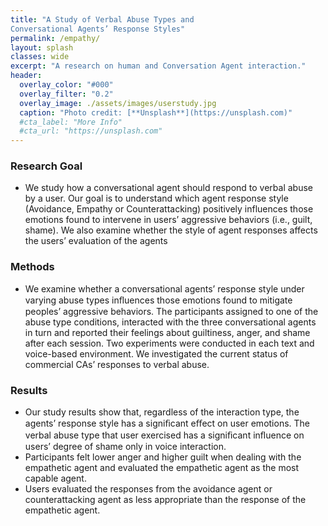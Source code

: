 ```yaml
---
title: "A Study of Verbal Abuse Types and
Conversational Agents’ Response Styles"
permalink: /empathy/
layout: splash
classes: wide
excerpt: "A research on human and Conversation Agent interaction."
header:
  overlay_color: "#000"
  overlay_filter: "0.2"
  overlay_image: ./assets/images/userstudy.jpg
  caption: "Photo credit: [**Unsplash**](https://unsplash.com)"
  #cta_label: "More Info"
  #cta_url: "https://unsplash.com"
---
```

### **Research Goal**
* We study how a conversational agent should respond to verbal abuse by a user. Our goal is to understand which agent response style (Avoidance, Empathy or Counterattacking) positively influences those emotions found to intervene in users’ aggressive behaviors (i.e., guilt, shame). We also examine whether the style of agent responses affects the users’ evaluation of the agents

### **Methods**
* We examine whether a conversational agents’ response style under varying abuse types inﬂuences those emotions found to mitigate peoples’ aggressive behaviors. The participants assigned to one of the abuse type conditions, interacted with the three conversational agents in turn and reported their feelings about guiltiness, anger, and shame after each session. Two experiments were conducted in each text and voice-based environment. We investigated the current status of commercial CAs’ responses to verbal abuse.

### **Results**
* Our study results show that, regardless of the interaction type, the agents’ response style has a signiﬁcant eﬀect on user emotions. The verbal abuse type that user exercised has a signiﬁcant inﬂuence on users’ degree of shame only in voice interaction.
*	Participants felt lower anger and higher guilt when dealing with the empathetic agent and evaluated the empathetic agent as the most capable agent.
*	Users evaluated the responses from the avoidance agent or counterattacking agent as less appropriate than the response of the empathetic agent.
